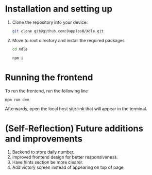 # Installation and setting up
1. Clone the repository into your device:
    ```sh
    git clone git@github.com:Dapples0/Xdle.git
    ```
2. Move to root directory and install the required packages
    ```sh
    cd Xdle
    ```

    ```sh
    npm i
    ```

# Running the frontend
To run the frontend, run the following line
  ```sh
  npm run dev
  ```

  Afterwards, open the local host site link that will appear in the terminal.


# (Self-Reflection) Future additions and improvements
1. Backend to store daily number.
2. Improved frontend design for better responsiveness.
3. Have hints section be more clearer.
4. Add victory screen instead of appearing on top of page.